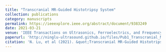```yaml
---
title: "Transcranial MR-Guided Histotripsy System"
collection: publications
category: manuscripts
permalink: https://ieeexplore.ieee.org/abstract/document/9383249
date: 2021-03-21
venue: 'IEEE Transactions on Ultrasonics, Ferroelectrics, and Frequency Control (Front Cover Article)'
paperurl: 'http://ninglu-ultrasound.github.io/files/Pub1_Transcranial_MR-Guided_Histotripsy_System.pdf' 
citation: 'N. Lu, et al (2021). &quot;Transcranial MR-Guided Histotripsy System.&quot; <i>IEEE Transactions on Ultrasonics, Ferroelectrics, and Frequency Control</i>. 68(9).'
---
```

